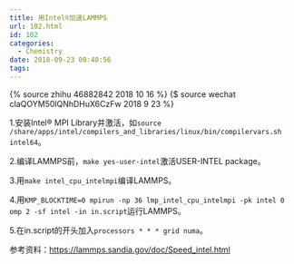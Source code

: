 ```yaml
---
title: 用Intel®加速LAMMPS
url: 102.html
id: 102
categories:
  - Chemistry
date: 2018-09-23 00:40:56
tags:
---
```


{% source zhihu 46882842 2018 10 16 %}
{$ source wechat cIaQOYM50lQNhDHuX6CzFw 2018 9 23 %}

1.安装Intel® MPI Library并激活，如`source /share/apps/intel/compilers_and_libraries/linux/bin/compilervars.sh intel64`。  
<!--more-->
2.编译LAMMPS前，`make yes-user-intel`激活USER-INTEL package。  

3.用`make intel_cpu_intelmpi`编译LAMMPS。  

4.用`KMP_BLOCKTIME=0 mpirun -np 36 lmp_intel_cpu_intelmpi -pk intel 0 omp 2 -sf intel -in in.script`运行LAMMPS。  

5.在in.script的开头加入`processors * * * grid numa`。  

参考资料：https://lammps.sandia.gov/doc/Speed_intel.html
